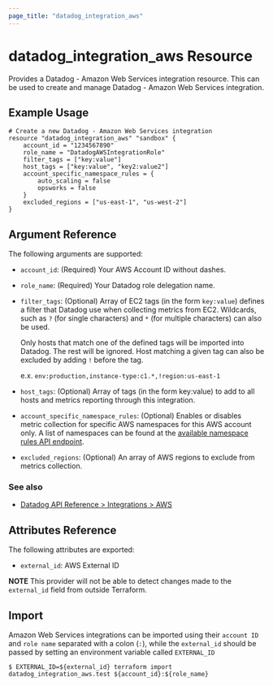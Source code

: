 ```yaml
---
page_title: "datadog_integration_aws"
---
```


# datadog_integration_aws Resource

Provides a Datadog - Amazon Web Services integration resource. This can be used to create and manage Datadog - Amazon Web Services integration.

## Example Usage

```hcl
# Create a new Datadog - Amazon Web Services integration
resource "datadog_integration_aws" "sandbox" {
    account_id = "1234567890"
    role_name = "DatadogAWSIntegrationRole"
    filter_tags = ["key:value"]
    host_tags = ["key:value", "key2:value2"]
    account_specific_namespace_rules = {
        auto_scaling = false
        opsworks = false
    }
    excluded_regions = ["us-east-1", "us-west-2"]
}
```

## Argument Reference

The following arguments are supported:

-   `account_id`: (Required) Your AWS Account ID without dashes.
-   `role_name`: (Required) Your Datadog role delegation name.
-   `filter_tags`: (Optional) Array of EC2 tags (in the form `key:value`) defines a filter that Datadog use when collecting metrics from EC2. Wildcards, such as `?` (for single characters) and `*` (for multiple characters) can also be used.

    Only hosts that match one of the defined tags will be imported into Datadog. The rest will be ignored. Host matching a given tag can also be excluded by adding `!` before the tag.

    e.x. `env:production,instance-type:c1.*,!region:us-east-1`

-   `host_tags`: (Optional) Array of tags (in the form key:value) to add to all hosts and metrics reporting through this integration.
-   `account_specific_namespace_rules`: (Optional) Enables or disables metric collection for specific AWS namespaces for this AWS account only. A list of namespaces can be found at the [available namespace rules API endpoint](https://docs.datadoghq.com/api/v1/aws-integration/#list-namespace-rules).
-   `excluded_regions`: (Optional) An array of AWS regions to exclude from metrics collection.

### See also

-   [Datadog API Reference > Integrations > AWS](https://docs.datadoghq.com/api/v1/aws-integration/)

## Attributes Reference

The following attributes are exported:

-   `external_id`: AWS External ID

**NOTE** This provider will not be able to detect changes made to the `external_id` field from outside Terraform.

## Import

Amazon Web Services integrations can be imported using their `account ID` and `role name` separated with a colon (`:`), while the `external_id` should be passed by setting an environment variable called `EXTERNAL_ID`

```
$ EXTERNAL_ID=${external_id} terraform import datadog_integration_aws.test ${account_id}:${role_name}
```
